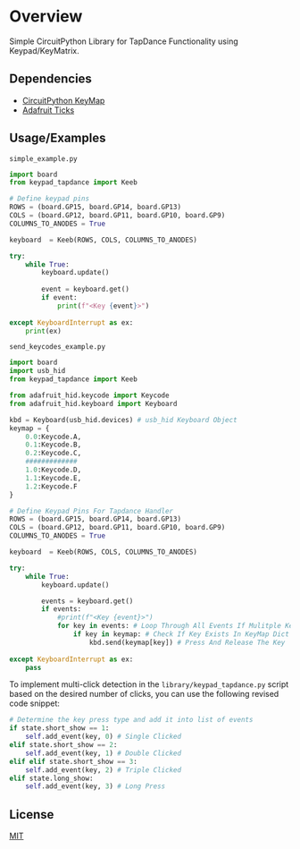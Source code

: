 # Overview
Simple CircuitPython Library for TapDance Functionality using Keypad/KeyMatrix.

## Dependencies

- [CircuitPython KeyMap](https://docs.circuitpython.org/en/latest/shared-bindings/keypad/index.html)
- [Adafruit Ticks](https://docs.circuitpython.org/projects/ticks/en/latest/api.html)
## Usage/Examples
`simple_example.py`
```python
import board
from keypad_tapdance import Keeb

# Define keypad pins
ROWS = (board.GP15, board.GP14, board.GP13)
COLS = (board.GP12, board.GP11, board.GP10, board.GP9)
COLUMNS_TO_ANODES = True

keyboard  = Keeb(ROWS, COLS, COLUMNS_TO_ANODES)

try:
    while True:
        keyboard.update()
        
        event = keyboard.get()
        if event:
            print(f"<Key {event}>")
        
except KeyboardInterrupt as ex:
    print(ex)
```
`send_keycodes_example.py`
```python
import board
import usb_hid
from keypad_tapdance import Keeb

from adafruit_hid.keycode import Keycode
from adafruit_hid.keyboard import Keyboard

kbd = Keyboard(usb_hid.devices) # usb_hid Keyboard Object
keymap = {
    0.0:Keycode.A,
    0.1:Keycode.B,
    0.2:Keycode.C,
    #############
    1.0:Keycode.D,
    1.1:Keycode.E,
    1.2:Keycode.F
}

# Define Keypad Pins For Tapdance Handler
ROWS = (board.GP15, board.GP14, board.GP13)
COLS = (board.GP12, board.GP11, board.GP10, board.GP9)
COLUMNS_TO_ANODES = True

keyboard  = Keeb(ROWS, COLS, COLUMNS_TO_ANODES)

try:
    while True:
        keyboard.update()

        events = keyboard.get()
        if events:
            #print(f"<Key {event}>")
            for key in events: # Loop Through All Events If Mulitple Keys Are Pressed At Same Time
                if key in keymap: # Check If Key Exists In KeyMap Dict
                    kbd.send(keymap[key]) # Press And Release The Key
                
except KeyboardInterrupt as ex:
    pass
```

To implement multi-click detection in the `library/keypad_tapdance.py` script based on the desired number of clicks, you can use the following revised code snippet:
```python
# Determine the key press type and add it into list of events
if state.short_show == 1:
    self.add_event(key, 0) # Single Clicked
elif state.short_show == 2:
    self.add_event(key, 1) # Double Clicked
elif elif state.short_show == 3:
    self.add_event(key, 2) # Triple Clicked              
elif state.long_show:
    self.add_event(key, 3) # Long Press
```
## License

[MIT](LICENSE)

